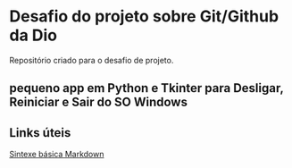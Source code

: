 # Desafio do projeto sobre Git/Github da Dio
Repositório criado para o desafio de projeto.
## pequeno app em Python e Tkinter para Desligar, Reiniciar e Sair do SO Windows 

## Links úteis 
[Sintexe básica Markdown](https://www.markdownguide.org/basic-syntax/)
